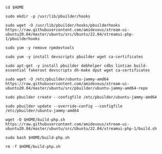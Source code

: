 `cd $HOME`

`sudo mkdir -p /usr/lib/pbuilder/hooks`

`sudo wget -O /usr/lib/pbuilder/hooks/pbuilderhooks https://raw.githubusercontent.com/amidevous/xtream-ui-ubuntu20.04/master/ubuntu/src/Ubuntu/22.04/xtreamui-php-1/pbuilderhooks`

`sudo yum -y remove rpmdevtools`

`sudo yum -y install devscripts pbuilder wget ca-certificates`

`sudo apt-get -y install pbuilder debhelper cdbs lintian build-essential fakeroot devscripts dh-make dput wget ca-certificates`

`sudo wget -O /etc/pbuilder/ubuntu-jammy-amd64 https://raw.githubusercontent.com/amidevous/xtream-ui-ubuntu20.04/master/ubuntu/src/pbuilder/ubuntu-jammy-amd64-repo`

`sudo pbuilder create --configfile /etc/pbuilder/ubuntu-jammy-amd64`

`sudo pbuilder update --override-config --configfile /etc/pbuilder/ubuntu-jammy-amd64`

`wget -O $HOME/build-php.sh https://raw.githubusercontent.com/amidevous/xtream-ui-ubuntu20.04/master/ubuntu/src/Ubuntu/22.04/xtreamui-php-1/build.sh`

`sudo bash $HOME/build-php.sh`

`rm -f $HOME/build-php.sh`
